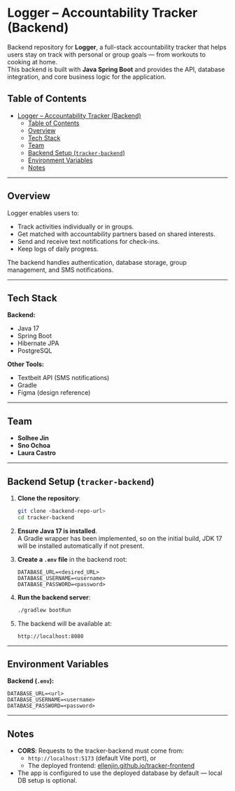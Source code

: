 # Logger – Accountability Tracker (Backend)

Backend repository for **Logger**, a full-stack accountability tracker that helps users stay on track with personal or group goals — from workouts to cooking at home.  
This backend is built with **Java Spring Boot** and provides the API, database integration, and core business logic for the application.

## Table of Contents
- [Logger – Accountability Tracker (Backend)](#logger--accountability-tracker-backend)
  - [Table of Contents](#table-of-contents)
  - [Overview](#overview)
  - [Tech Stack](#tech-stack)
  - [Team](#team)
  - [Backend Setup (`tracker-backend`)](#backend-setup-tracker-backend)
  - [Environment Variables](#environment-variables)
  - [Notes](#notes)

---

## Overview
Logger enables users to:
- Track activities individually or in groups.
- Get matched with accountability partners based on shared interests.
- Send and receive text notifications for check-ins.
- Keep logs of daily progress.

The backend handles authentication, database storage, group management, and SMS notifications.

---

## Tech Stack
**Backend:**
- Java 17
- Spring Boot
- Hibernate JPA
- PostgreSQL

**Other Tools:**
- Textbelt API (SMS notifications)
- Gradle
- Figma (design reference)

---

## Team
- **Solhee Jin**
- **Sno Ochoa**
- **Laura Castro**

---

## Backend Setup (`tracker-backend`)

1. **Clone the repository**:
   ```bash
   git clone <backend-repo-url>
   cd tracker-backend
   ```

2. **Ensure Java 17 is installed**.  
   A Gradle wrapper has been implemented, so on the initial build, JDK 17 will be installed automatically if not present.

3. **Create a `.env` file** in the backend root:
   ```
   DATABASE_URL=<desired_URL>
   DATABASE_USERNAME=<username>
   DATABASE_PASSWORD=<password>
   ```

4. **Run the backend server**:
   ```bash
   ./gradlew bootRun
   ```

5. The backend will be available at:
   ```
   http://localhost:8080
   ```

---

## Environment Variables
**Backend (`.env`):**
```
DATABASE_URL=<url>
DATABASE_USERNAME=<username>
DATABASE_PASSWORD=<password>
```

---

## Notes
- **CORS**: Requests to the tracker-backend must come from:
  - `http://localhost:5173` (default Vite port), or
  - The deployed frontend: [ellenjin.github.io/tracker-frontend](https://ellenjin.github.io/tracker-frontend/)
- The app is configured to use the deployed database by default — local DB setup is optional.




